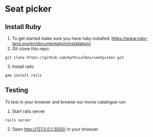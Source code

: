 
# Seat picker

## Install Ruby

1. To get started make sure you have ruby installed:
https://www.ruby-lang.org/en/documentation/installation/
2. Git clone this repo:  
```
git clone https://github.com/mythicalbox/seatpicker.git
```
3. Install rails:
```
gem install rails
```
  
## Testing
To test in your browser and browse our movie catalogue run:
1. Start rails server
```
rails server
```
2. Open http://127.0.0.1:3000/ in your browser.